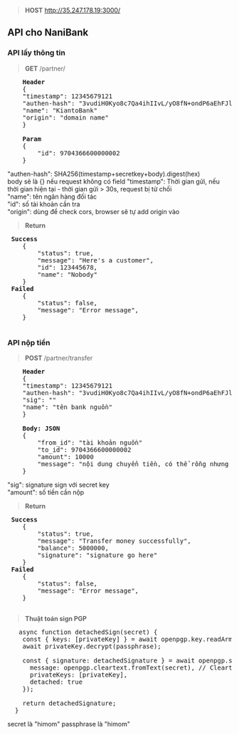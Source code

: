 >**HOST** http://35.247.178.19:3000/

## API cho NaniBank

### API lấy thông tin


>**GET** /partner/  

<pre>
    <b>Header</b>  
    {  
    "timestamp": 12345679121  
    "authen-hash": "3vudiH0Kyo8c7Qa4ihIIvL/yO8fN+ondP6aEhFJlZTA="
    "name": "KiantoBank"
    "origin": "domain name"
    }  

    <b>Param</b>  
    {   
        "id": 9704366600000002  
    }  
</pre>  


"authen-hash": SHA256(timestamp+secretkey+body).digest(hex)  
body sẽ là {} nếu request không có field
 "timestamp": Thời gian gửi, nếu thời gian hiện tại - thời gian gửi > 30s, request bị từ chối  
 "name": tên ngân hàng đối tác  
 "id": số tài khoản cần tra  
 "origin": dùng để check cors, browser sẽ tự add origin vào
 

>**Return**  
 <pre>
 <b>Success</b>
    {  
        "status": true,  
        "message": "Here's a customer",  
        "id": 123445678,  
        "name": "Nobody"  
    }  
 <b>Failed</b>
    {  
        "status": false,  
        "message": "Error message",    
    }  
 </pre>

### API nộp tiền


>**POST** /partner/transfer

<pre>
    <b>Header</b>   
    {  
    "timestamp": 12345679121  
    "authen-hash": "3vudiH0Kyo8c7Qa4ihIIvL/yO8fN+ondP6aEhFJlZTA="  
    "sig": ""  
    "name": "tên bank nguồn"
    }  

    <b>Body: JSON</b>   
    {  
        "from_id": "tài khoản nguồn"
        "to_id": 9704366600000002  
        "amount": 10000
        "message": "nội dung chuyển tiền, có thể rỗng nhưng phải có field"
    }  
</pre>

 "sig": signature sign với secret key  
 "amount": số tiền cần nộp  

>**Return**  
 <pre>
 <b>Success</b>
    {  
        "status": true,  
        "message": "Transfer money successfully",  
        "balance": 5000000,  
        "signature": "signature go here"  
    }  
 <b>Failed</b>
    {  
        "status": false,  
        "message": "Error message",    
    }  
 </pre>
 
 >**Thuật toán sign PGP**

<pre>
   async function detachedSign(secret) {
    const { keys: [privateKey] } = await openpgp.key.readArmored(prkey);
    await privateKey.decrypt(passphrase);
  
    const { signature: detachedSignature } = await openpgp.sign({
      message: openpgp.cleartext.fromText(secret), // CleartextMessage or Message object
      privateKeys: [privateKey],                            // for signing
      detached: true
    });
  
    return detachedSignature;
  }
</pre>

secret là "himom"
passphrase là "himom"
